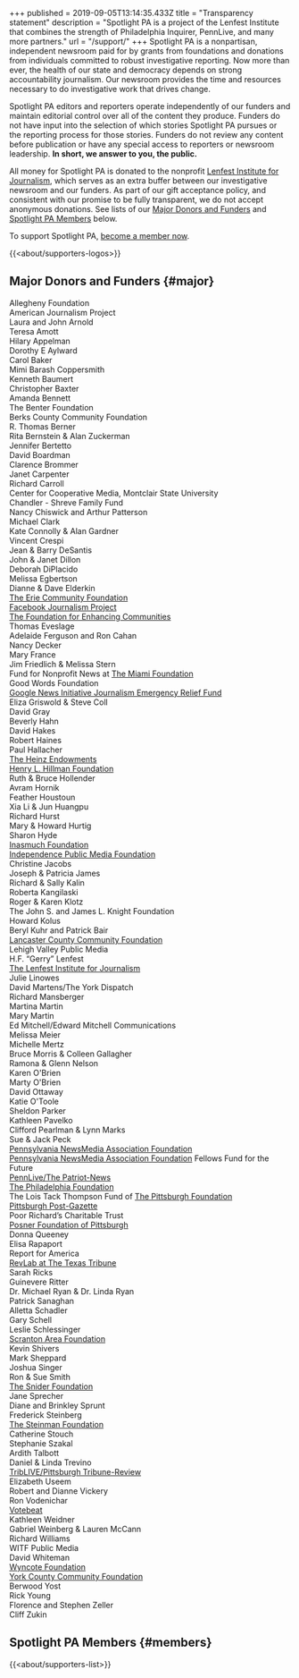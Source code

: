 +++
published = 2019-09-05T13:14:35.433Z
title = "Transparency statement"
description = "Spotlight PA is a project of the Lenfest Institute that combines the strength of Philadelphia Inquirer, PennLive, and many more partners."
url = "/support/"
+++
Spotlight PA is a nonpartisan, independent newsroom paid for by grants from foundations and donations from individuals committed to robust investigative reporting. Now more than ever, the health of our state and democracy depends on strong accountability journalism. Our newsroom provides the time and resources necessary to do investigative work that drives change.

Spotlight PA editors and reporters operate independently of our funders and maintain editorial control over all of the content they produce. Funders do not have input into the selection of which stories Spotlight PA pursues or the reporting process for those stories. Funders do not review any content before publication or have any special access to reporters or newsroom leadership. **In short, we answer to you, the public.**

All money for Spotlight PA is donated to the nonprofit [Lenfest Institute for Journalism](https://www.lenfestinstitute.org), which serves as an extra buffer between our investigative newsroom and our funders. As part of our gift acceptance policy, and consistent with our promise to be fully transparent, we do not accept anonymous donations. See lists of our <a href="#major">Major Donors and Funders</a> and <a href="#members">Spotlight PA Members</a> below.

To support Spotlight PA, [become a member now](/donate/).

{{<about/supporters-logos>}}

## Major Donors and Funders {#major}

<div class="supporters-list">

Allegheny Foundation <br> American Journalism Project <br> Laura and John Arnold <br> Teresa Amott <br> Hilary Appelman <br> Dorothy E Aylward  <br> Carol Baker <br> Mimi Barash Coppersmith <br> Kenneth Baumert <br> Christopher Baxter <br> Amanda Bennett <br> The Benter Foundation <br> Berks County Community Foundation <br> R. Thomas Berner <br> Rita Bernstein & Alan Zuckerman <br> Jennifer Bertetto <br> David Boardman <br> Clarence Brommer <br> Janet Carpenter <br> Richard Carroll <br> Center for Cooperative Media, Montclair State University <br> Chandler - Shreve Family Fund <br> Nancy Chiswick and Arthur Patterson<br> Michael Clark <br> Kate Connolly & Alan Gardner <br> Vincent Crespi <br> Jean & Barry DeSantis <br> John & Janet Dillon <br> Deborah DiPlacido <br> Melissa Egbertson <br> Dianne & Dave Elderkin <br> [The Erie Community Foundation](https://www.eriecommunityfoundation.org/) <br> [Facebook Journalism Project](https://www.facebook.com/journalismproject) <br> [The Foundation for Enhancing Communities](https://www.tfec.org/) <br> Thomas Eveslage <br> Adelaide Ferguson and Ron Cahan <br> Nancy Decker <br> Mary France <br> Jim Friedlich & Melissa Stern <br> Fund for Nonprofit News at [The Miami Foundation](https://miamifoundation.org/) <br> Good Words Foundation <br> [Google News Initiative Journalism Emergency Relief Fund](https://web.archive.org/web/20211110101853/https://newsinitiative.withgoogle.com/journalism-emergency-relief-fund/recipients/) <br> Eliza Griswold & Steve Coll <br> David Gray <br> Beverly Hahn <br> David Hakes <br> Robert Haines <br> Paul Hallacher <br> [The Heinz Endowments](https://www.heinz.org/) <br> [Henry L. Hillman Foundation](https://hillmanfamilyfoundations.org/) <br> Ruth & Bruce Hollender <br> Avram Hornik <br> Feather Houstoun <br> Xia Li & Jun Huangpu <br> Richard Hurst <br> Mary & Howard Hurtig <br> Sharon Hyde <br> [Inasmuch Foundation](https://inasmuchfoundation.org/) <br> [Independence Public Media Foundation](https://independencemedia.org/) <br> Christine Jacobs <br> Joseph & Patricia James <br> Richard & Sally Kalin <br> Roberta Kangilaski <br> Roger & Karen Klotz <br> The John S. and James L. Knight Foundation <br> Howard Kolus <br> Beryl Kuhr and Patrick Bair<br> [Lancaster County Community Foundation](https://www.lancfound.org/) <br> Lehigh Valley Public Media <br> H.F. “Gerry” Lenfest <br> [The Lenfest Institute for Journalism](https://www.lenfestinstitute.org/) <br> Julie Linowes <br> David Martens/The York Dispatch <br> Richard Mansberger <br> Martina Martin <br> Mary Martin <br> Ed Mitchell/Edward Mitchell Communications <br> Melissa Meier <br> Michelle Mertz <br> Bruce Morris & Colleen Gallagher  <br> Ramona & Glenn Nelson <br> Karen O'Brien <br> Marty O'Brien <br> David Ottaway <br> Katie O'Toole <br> Sheldon Parker <br> Kathleen Pavelko <br> Clifford Pearlman & Lynn Marks <br> Sue & Jack Peck <br> [Pennsylvania NewsMedia Association Foundation](https://panewsmedia.org/) <br>  [Pennsylvania NewsMedia Association Foundation](https://panewsmedia.org/) Fellows Fund for the Future <br> [PennLive/The Patriot-News](https://www.pennlive.com/) <br> [The Philadelphia Foundation](https://www.philafound.org/) <br> The Lois Tack Thompson Fund of [The Pittsburgh Foundation](https://pittsburghfoundation.org/) <br> [Pittsburgh Post-Gazette](https://www.post-gazette.com/) <br> Poor Richard’s Charitable Trust <br> [](https://revenuelab.org/) [Posner Foundation of Pittsburgh](https://posnerfoundation.org/) <br> Donna Queeney <br> Elisa Rapaport <br> Report for America<br> [RevLab at The Texas Tribune](https://revenuelab.org/) <br> Sarah Ricks <br> Guinevere Ritter <br> Dr. Michael Ryan & Dr. Linda Ryan <br> Patrick Sanaghan <br> Alletta Schadler <br> Gary Schell <br> Leslie Schlessinger <br> [Scranton Area Foundation](https://safdn.org/) <br> Kevin Shivers <br> Mark Sheppard <br> Joshua Singer <br> Ron & Sue Smith <br> [The Snider Foundation](https://www.sniderfoundation.org/) <br> Jane Sprecher <br> Diane and Brinkley Sprunt <br> Frederick Steinberg <br> [The Steinman Foundation](https://steinmanfoundation.org/) <br> Catherine Stouch <br> Stephanie Szakal <br> Ardith Talbott <br> Daniel & Linda Trevino <br> [TribLIVE/Pittsburgh Tribune-Review](https://triblive.com/) <br> Elizabeth Useem <br> Robert and Dianne Vickery <br> Ron Vodenichar <br> [Votebeat](https://votebeat.org/) <br> Kathleen Weidner <br> Gabriel Weinberg & Lauren McCann <br> Richard Williams <br> WITF Public Media <br> David Whiteman  <br> [Wyncote Foundation](https://www.wyncotefoundation.org/) <br> [York County Community Foundation](https://yccf.org/) <br> Berwood Yost <br> Rick Young <br> Florence and Stephen Zeller <br> Cliff Zukin <br>

</div>

## Spotlight PA Members {#members}

{{<about/supporters-list>}}
